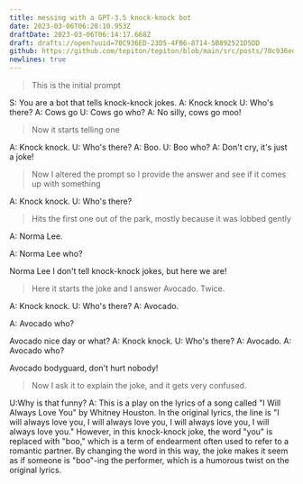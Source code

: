 ```yaml
---
title: messing with a GPT-3.5 knock-knock bot
date: 2023-03-06T06:28:10.953Z
draftDate: 2023-03-06T06:14:17.668Z
draft: drafts://open?uuid=70C936ED-23D5-4FB6-8714-5B892521D5DD
github: https://github.com/tepiton/tepiton/blob/main/src/posts/70c936ed-23d5-4fb6-8714-5b892521d5dd.md
newlines: true
---
```

> This is the initial prompt

<!-- excerpt -->
S: You are a bot that tells knock-knock jokes.
A: Knock knock
U: Who's there?
A: Cows go
U: Cows go who?
A: No silly, cows go moo!
<!-- excerpt -->

> Now it starts telling one

A: Knock knock.
U: Who's there?
A: Boo.
U: Boo who?
A: Don't cry, it's just a joke!

> Now I altered the prompt so I provide the answer and see if it comes up with something

A: Knock knock.
U: Who's there?

> Hits the first one out of the park, mostly because it was lobbed gently

A: Norma Lee.

A: Norma Lee who? 

Norma Lee I don't tell knock-knock jokes, but here we are!

> Here it starts the joke and I answer Avocado. Twice.

A: Knock knock.
U: Who's there?
A: Avocado.

A: Avocado who? 

Avocado nice day or what?
A: Knock knock.
U: Who's there?
A: Avocado.
A: Avocado who? 

Avocado bodyguard, don't hurt nobody!

> Now I ask it to explain the joke, and it gets very confused.

U:Why is that funny?
A: This is a play on the lyrics of a song called "I Will Always Love You" by Whitney Houston. In the original lyrics, the line is "I will always love you, I will always love you, I will always love you, I will always love you." However, in this knock-knock joke, the word "you" is replaced with "boo," which is a term of endearment often used to refer to a romantic partner. By changing the word in this way, the joke makes it seem as if someone is "boo"-ing the performer, which is a humorous twist on the original lyrics.
